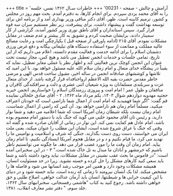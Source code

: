+++
title = 'آرامش و چالش - صفحه - 00231'
+++
خاطرات سـال ۱۳۶۲ نفس، جلسه را به آقای محمد یزدی سپردم. برای انجام کارها، به دفترم آمدم. بحث مهم روز در مجلس و کشور، ترمیم کابینه است. ظهر، آقای دکتر منافی وزیر بهداری آمد و از برنامه اش برای توسعه بهداشت گفت و پیشنهاد داشت، برای پیشرفت، زیر نظر مستقیم سران سه قوه قرار گیرد. سپس استانداران و آقای ناطق نوری وزیر کشور آمدند، گزارشی از کار سمینار دادند، برایشان صحبت کردم و تشویق به کار بیشتر و عدم ضعف در مقابل مشکلات نمودم. آقای ۲۱۵ (ادامه پاورقی از صفحه قبل ) یکپارچگی امت و رعایت مصالح عالیه مملکت و ممانعت از سوء استفاده دستگاه های تبلیغاتی بیگانه و دفع غرض ورزی دشمنان اسلام را برای ادامه خدمت و فعالیت مقدم دانسته، اعلام می داریم که از این تاریخ، تمامی جلسات و خدمات انجمن تعطیل می باشد و هیچ کس، مجاز نیست تحت عنوان این انجمن کوچک ترین فعالیتی کند و اظهار نظر یا عملی مغایر تعطیل، نماید که یقیناً در پیشگاه خدای متعال و امام زمان سلام الله علیه مسئول خواهد بود. با این امید که تلاشها و کوششهای صادقانه انجمن در ساله اخیر، مقبول ساحت قدس الهی و مرضی خاطر مقدس حضرت بقیه الله الاعظم ارواحنافداه قرار گرفته باشد. از خدای متعال عزت و سربلندی مسلمانان به ویژه شیعیان اثنی عشری و ذلت و سرافکندگی کافران و منافقان و طول عمر ! امام امت و پیروزی رزمندگان اسلام را خواستاریم. انجمن خیریه حجتیه مهدویه دوازدهم شوال ۱۴۰۳، یکم مرداد ماه ۱۳۶۲. ۲ - آقای صادق خلخالی نماینده قم گفت: "اگر شما فهمیدید که امام امت از اعمال شما ناراضی است که خودتان اعتراف میکنید، مسلماً امام زمان هم ناراضی خواهد بود. آن کس که راضی از اعمال شماست، امام زمان نیست بلکه شیطان زمان آمریکا است که شما اعلامیه می دهید و شما نوار دارید، و رئیس تان آقای محمود حلبی می گوید که جنگ باید با دستور امام معصوم بوده باشد، امام عادل هم کفایت نمی کند. این نوار در زمانی از آقایان صادره شده و گفته اند وقتی که جنگ با عراق شروع شده است، ایشان این مطلب را عنوان میکند، یعنی ملت ایران می خواستند، دست روی دست بگذارند، جنگی که شرف و اسلامیت و نوامیس ما را تهدید می کرد، ما قیام نکنیم و د و در مقابل هجوم آمریکا ایستادگی نکنیم، تا امام زمان بیاید. امام زمان آن وقت ما را مورد غضب قرار می دهد. ما چگونه می توانستیم ناظر باشیم که خرمشهر و آبادان ما مبدل به تل خاک شده است." ۳ - در این سخنرانی آمده است: "در قاموس ما بحث عقب نشینی در مقابل مشکلات، نباید وجود داشته باشد و شما باید سعی کنید کارهای مشکل را حل کرده و خسته نشوید. زیرا در حد مسئولیت انسان، همیشه مشکلات وجود دارد و همین امر موجب رشد انسانها می شود و فاصله ها را مشخص میکند. لذا یک انسان نیرومند تا زمانی که زنده است، نباید خسته شود و در دنیای با این کیفیت خرابی ها و شیطنتها، انسان باید آرمان عدالت خواهی، اصلاح طلبی و حق خواهی داشته باشد. رجوع کنید به کتاب "هاشمی رفسنجانی، سخنرانیهای سال ۱۳۶۲، جلد سوم، " دفتر نشر معارف انقلاب، ۱۳۸۱.
